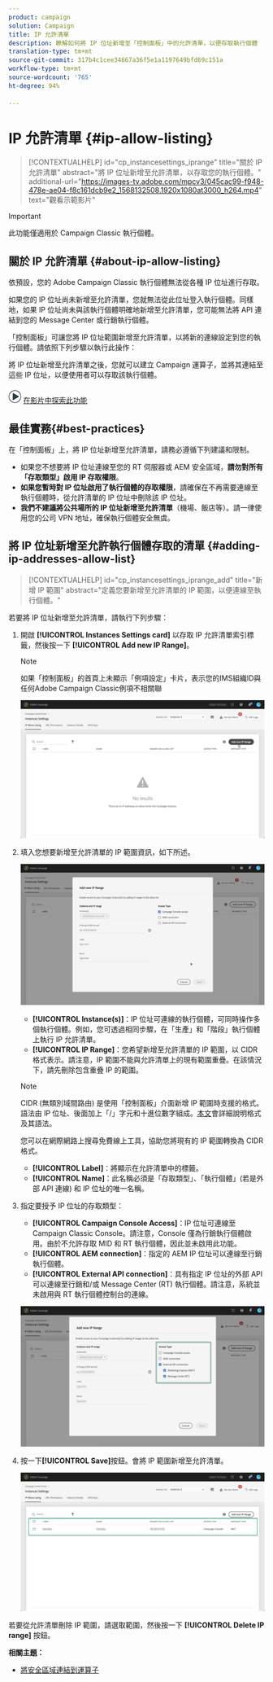 ```yaml
---
product: campaign
solution: Campaign
title: IP 允許清單
description: 瞭解如何將 IP 位址新增至「控制面板」中的允許清單，以便存取執行個體
translation-type: tm+mt
source-git-commit: 317b4c1cee34667a36f5e1a1197649bfd69c151a
workflow-type: tm+mt
source-wordcount: '765'
ht-degree: 94%

---
```



# IP 允許清單 {#ip-allow-listing}

>[!CONTEXTUALHELP]
>id="cp_instancesettings_iprange"
>title="關於 IP 允許清單"
>abstract="將 IP 位址新增至允許清單，以存取您的執行個體。"
>additional-url="https://images-tv.adobe.com/mpcv3/045cac99-f948-478e-ae04-f8c161dcb9e2_1568132508.1920x1080at3000_h264.mp4" text="觀看示範影片"

>[!IMPORTANT]
>
>此功能僅適用於 Campaign Classic 執行個體。

## 關於 IP 允許清單 {#about-ip-allow-listing}

依預設，您的 Adobe Campaign Classic 執行個體無法從各種 IP 位址進行存取。

如果您的 IP 位址尚未新增至允許清單，您就無法從此位址登入執行個體。同樣地，如果 IP 位址尚未與該執行個體明確地新增至允許清單，您可能無法將 API 連結到您的 Message Center 或行銷執行個體。

「控制面板」可讓您將 IP 位址範圍新增至允許清單，以將新的連線設定到您的執行個體。請依照下列步驟以執行此操作：

將 IP 位址新增至允許清單之後，您就可以建立 Campaign 運算子，並將其連結至這些 IP 位址，以便使用者可以存取該執行個體。

![](assets/do-not-localize/how-to-video.png) [在影片中探索此功能](https://experienceleague.adobe.com/docs/campaign-classic-learn/control-panel/instance-settings/ip-allow-listing.html?lang=en#instance-settings)

## 最佳實務{#best-practices}

在「控制面板」上，將 IP 位址新增至允許清單，請務必遵循下列建議和限制。

* 如果您不想要將 IP 位址連線至您的 RT 伺服器或 AEM 安全區域，**請勿對所有「存取類型」啟用 IP 存取權限**。
* **如果您暫時對 IP 位址啟用了執行個體的存取權限**，請確保在不再需要連線至執行個體時，從允許清單的 IP 位址中刪除該 IP 位址。
* **我們不建議將公共場所的 IP 位址新增至允許清單**（機場、飯店等）。請一律使用您的公司 VPN 地址，確保執行個體安全無虞。

## 將 IP 位址新增至允許執行個體存取的清單 {#adding-ip-addresses-allow-list}

>[!CONTEXTUALHELP]
>id="cp_instancesettings_iprange_add"
>title="新增 IP 範圍"
>abstract="定義您要新增至允許清單的 IP 範圍，以便連線至執行個體。"

若要將 IP 位址新增至允許清單，請執行下列步驟：

1. 開啟 **[!UICONTROL Instances Settings card]** 以存取 IP 允許清單索引標籤，然後按一下 **[!UICONTROL Add new IP Range]**。

   >[!NOTE]
   >
   >如果「控制面板」的首頁上未顯示「例項設定」卡片，表示您的IMS組織ID與任何Adobe Campaign Classic例項不相關聯

   ![](assets/ip_whitelist_list1.png)

1. 填入您想要新增至允許清單的 IP 範圍資訊，如下所述。

   ![](assets/ip_whitelist_add1.png)

   * **[!UICONTROL Instance(s)]**：IP 位址可連線的執行個體，可同時操作多個執行個體。例如，您可透過相同步驟，在「生產」和「階段」執行個體上執行 IP 允許清單。
   * **[!UICONTROL IP Range]**：您希望新增至允許清單的 IP 範圍，以 CIDR 格式表示。請注意，IP 範圍不能與允許清單上的現有範圍重疊。在該情況下，請先刪除包含重疊 IP 的範圍。

   >[!NOTE]
   >
   >CIDR (無類別域間路由) 是使用「控制面板」介面新增 IP 範圍時支援的格式。語法由 IP 位址、後面加上「/」字元和十進位數字組成。[本文](https://whatismyipaddress.com/cidr)會詳細說明格式及其語法。
   >
   >您可以在網際網路上搜尋免費線上工具，協助您將現有的 IP 範圍轉換為 CIDR 格式。

   * **[!UICONTROL Label]**：將顯示在允許清單中的標籤。
   * **[!UICONTROL Name]**：此名稱必須是「存取類型」、「執行個體」(若是外部 API 連線) 和 IP 位址的唯一名稱。


1. 指定要授予 IP 位址的存取類型：

   * **[!UICONTROL Campaign Console Access]**：IP 位址可連線至 Campaign Classic Console。請注意，Console 僅為行銷執行個體啟用。由於不允許存取 MID 和 RT 執行個體，因此並未啟用此功能。
   * **[!UICONTROL AEM connection]**：指定的 AEM IP 位址可以連線至行銷執行個體。
   * **[!UICONTROL External API connection]**：具有指定 IP 位址的外部 API 可以連線至行銷和/或 Message Center (RT) 執行個體。請注意，系統並未啟用與 RT 執行個體控制台的連線。

   ![](assets/ip_whitelist_acesstype.png)

1. 按一下&#x200B;**[!UICONTROL Save]**&#x200B;按鈕。會將 IP 範圍新增至允許清單。

   ![](assets/ip_whitelist_added.png)

若要從允許清單刪除 IP 範圍，請選取範圍，然後按一下 **[!UICONTROL Delete IP range]** 按鈕。

**相關主題：**

* [將安全區域連結到運算子](https://docs.campaign.adobe.com/doc/AC/en/INS_Additional_configurations_Configuring_Campaign_server.html#Linking_a_security_zone_to_an_operator)
